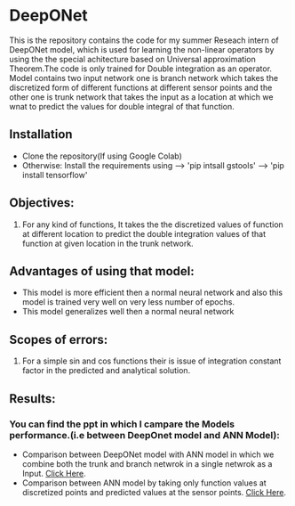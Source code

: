 # DeepONet
This is the repository contains the code for my summer Reseach intern of DeepONet model, which is used for learning the non-linear operators by using the the special achitecture based on Universal approximation Theorem.The code is only trained for Double integration as an operator. Model contains two input network one is branch network which takes the discretized form of different functions at different sensor points and the other one is trunk network that takes the input as a location at which we wnat to predict the values for double integral of that function.

## Installation
- Clone the repository(If using Google Colab)
- Otherwise: Install the requirements using --> 'pip intsall gstools'
                                            --> 'pip install tensorflow'

## Objectives:
1. For any kind of functions, It takes the the discretized values of function at different location to predict the double integration values of that function at given location in the trunk network.

## Advantages of using that model:
- This model is more efficient then a normal neural network and also this model is trained very well on very less number of epochs.
- This model generalizes well then a normal neural network

## Scopes of errors:
1. For a simple sin and cos functions their is issue of integration constant factor in the predicted and analytical solution.

## Results:
### You can find the ppt in which I campare the Models performance.(i.e between DeepOnet model and ANN Model):
- Comparison between DeepONet model with ANN model in which we combine both the trunk and branch netwrok in a single netwrok as a Input. [Click Here](https://drive.google.com/file/d/1sG05jQM1Je9zFNHDAtbKqMYjV7nW0aPJ/view?usp=sharing).
- Comparison between ANN model by taking only function values at discretized points and predicted values at the sensor points. [Click Here]( https://drive.google.com/file/d/1q9tvT4S0bfqkCbzXYBPlp2EheEaxwNH7/view?usp=sharing).
